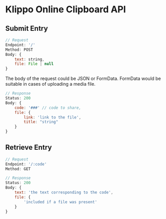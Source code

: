 # Klippo Online Clipboard API

## Submit Entry

```js
// Request
Endpoint: '/'
Method: POST
Body: {
    text: string,
    file: File | null
}
```

The body of the request could be JSON or FormData. FormData would be suitable in cases of uploading a media file.

```js
// Response
Status: 200
Body: {
    code: '###' // code to share,
    file: {
        link: 'link to the file',
        title: "string"
    }
}
```

## Retrieve Entry

```js
// Request
Endpoint: '/:code'
Method: GET

// Response
Status: 200
Body: {
    text: 'the text corresponding to the code',
    file: {
        'included if a file was present'
    }
}
```
